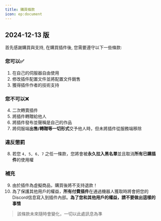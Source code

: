 ```yaml
---
title: 購買條款
icon: ep:document
---
```


## 2024-12-13 版

首先感謝購買與支持, 在購買插件後, 您需要遵守以下一些條款:

### 您可以✅
1. 在自己的伺服器自由使用
2. 修改插件配置文件並將配置文件銷售
3. 獲得插件作者的技術支持

### 您不可以❌
4. 二次轉賣插件
5. 將插件轉贈給他人
6. 將插件發布並聲稱是自己的作品
7. 將伺服端**出售/轉贈等一切形式**交予他人時，但未將插件從服務端移除

### 違反懲罰
8. 若您 `4, 5, 6, 7` 之任一條款，您將會被**永久拉入黑名單**並且取消**所有已購插件**的使用權

### 補充
9. 由於插件為虛擬商品，購買後將不支持退款！
10. 為了保護其他用戶的權益，**所有付費插件**在通過機器人獲取時將會把您的Discord信息寫入到插件內部。**為了您和其他用戶的權益，請不要做出這樣的事情**

> 該條款未來隨時會變化，一切以此處訊息為準